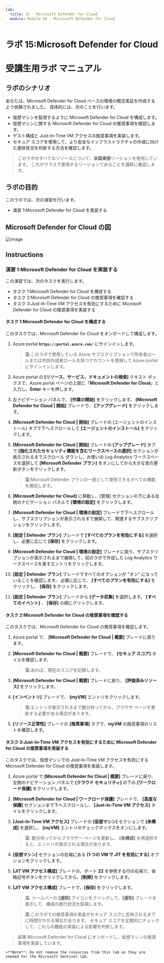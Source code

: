 ```yaml
---
lab:
  title: 15 - Microsoft Defender for Cloud
  module: Module 04 - Microsoft Defender for Cloud
---
```


# ラボ 15:Microsoft Defender for Cloud
# 受講生用ラボ マニュアル

## ラボのシナリオ

あなたは、Microsoft Defender for Cloud ベースの環境の概念実証を作成するよう依頼されました。 具体的には、次のことを行います。

- 仮想マシンを監視するように Microsoft Defender for Cloud を構成します。
- 仮想マシンに関する Microsoft Defender for Cloud の推奨事項を確認します。
- ゲスト構成と Just-In-Time VM アクセスの推奨事項を実装します。 
- セキュア スコアを使用して、より安全なインフラストラクチャの作成に向けた進捗状況を判断する方法を確認します。

> このラボのすべてのリソースについて、**米国東部**リージョンを使用しています。 これがクラスで使用するリージョンであることを講師に確認します。 

## ラボの目的

このラボでは、次の演習を行います。

- 演習 1:Microsoft Defender for Cloud を実装する

## Microsoft Defender for Cloud の図

![image](https://user-images.githubusercontent.com/91347931/157537800-94a64b6e-026c-41b2-970e-f8554ce1e0ab.png)

## Instructions

### 演習 1:Microsoft Defender for Cloud を実装する

この演習では、次のタスクを実行します。

- タスク 1:Microsoft Defender for Cloud を構成する
- タスク 2:Microsoft Defender for Cloud の推奨事項を確認する
- タスク 3:Just-In-Time VM アクセスを有効にするために Microsoft Defender for Cloud の推奨事項を実装する

#### タスク 1:Microsoft Defender for Cloud を構成する

このタスクでは、Microsoft Defender for Cloud をオンボードして構成します。

1. Azure portal **`https://portal.azure.com/`** にサインインします。

    >**注**:このラボで使用している Azure サブスクリプションで所有者ロールまたは共同作成者ロールを持つアカウントを使用して Azure portal にサインインします。

2. Azure portal の **[リソース、サービス、ドキュメントの検索]** テキスト ボックスで、Azure portal ページの上部に「**Microsoft Defender for Cloud**」と入力し、**Enter** キーを押します。

3. 左ナビゲーション パネルで、 **[作業の開始]** をクリックします。 **[Microsoft Defender for Cloud \| 開始]** ブレードで、 **[アップグレード]** をクリックします。
     
4. **[Microsoft Defender for Cloud \| 開始]** ブレードの [エージェントのインストール] タブで下へスクロールして **[エージェントのインストール]** をクリックします。 

5. **[Microsoft Defender for Cloud \| 開始]** ブレードの **[アップグレード]** タブで **[強化されたセキュリティ機能を含むワークスペースの選択]** セクションが表示されるまでスクロール ダウンし、お使いの Log Analytics ワークスペースを選択して **[Microsoft Defender プラン]** をオンにしてから大きな青の更新ボタンをクリックします。  

    >**注**:Microsoft Defender プランの一部として使用できるすべての機能を確認します。 

6. **[Microsoft Defender for Cloud]** に移動し、[管理] セクションの下にある左側のナビゲーション パネルで **[環境の設定]** をクリックします。

7. **[Microsoft Defender for Cloud \| 環境の設定]** ブレードで下へスクロールし、サブスクリプションが表示されるまで展開して、関連するサブスクリプションをクリックします。 

8. **[設定 \| Defender プラン]** ブレードで **[すべてのプランを有効にする]** を選択し、必要に応じて **[保存]** をクリックします。

9. **[Microsoft Defender for Cloud \| 環境の設定]** ブレードに戻り、サブスクリプションが表示されるまで展開して、前のラボで作成した Log Analytics ワークスペースを表すエントリをクリックします。

10. **[設定 \| Defender プラン]** ブレードですべてのオプションが "オン" になっていることを確認します。 必要に応じて、 **[すべてのプランを有効にする]** をクリックし、 **[保存]** をクリックします。

11. **[設定 \| Defender プラン]** ブレードから **[データ収集]** を選択します。 **[すべてのイベント]** 、 **[保存]** の順にクリックします。

#### タスク 2:Microsoft Defender for Cloud の推奨事項を確認する

このタスクでは、Microsoft Defender for Cloud の推奨事項を確認します。 

1. Azure portal で、 **[Microsoft Defender for Cloud \| 概要]** ブレードに戻ります。 

2. **[Microsoft Defender for Cloud \| 概要]** ブレードで、 **[セキュア スコア]** タイルを確認します。

    >**注**:あれば、現在のスコアを記録します。

3. **[Microsoft Defender for Cloud \| 概要]** ブレードに戻り、 **[評価済みリソース]** をクリックします。

4. **[インベントリ]** ブレードで、 **[myVM]** エントリをクリックします。

    >**注**:エントリが表示されるまで数分待ってから、ブラウザ ページを更新する必要がある場合があります。
    
5. **[リソース正常性]** ブレードの **[推奨事項]** タブで、**myVM** の推奨事項のリストを確認します。

#### タスク 3:Just-In-Time VM アクセスを有効にするために Microsoft Defender for Cloud の推奨事項を実装する

このタスクでは、仮想マシンでの Just-In-Time VM アクセスを有効にする Microsoft Defender for Cloud の推奨事項を実装します。 

1. Azure portal で **[Microsoft Defender for Cloud \| 概要]** ブレードに戻り、左側のナビゲーション パネルで **[クラウド セキュリティ]** の下の **[ワークロード保護]** をクリックします。

2. **[Microsoft Defender for Cloud \| ワークロード保護]** ブレードで、 **[高度な保護]** セクションまで下へスクロールし、 **[Just-In-Time VM アクセス]** タイルをクリックします。

3. **[Just-In-Time VM アクセス]** ブレードの **[仮想マシン]** セクションで **[未構成]** を選択し、 **[myVM]** エントリのチェックボックスをオンにします。

    >**注**: 数分待ってからブラウザー ページを更新し、 **[未構成]** を再選択すると、エントリが表示される場合があります。

4. **[仮想マシン]** セクションの右端にある **[1 つの VM で JIT を有効にする]** オプションをクリックします。

5. **[JIT VM アクセス構成]** ブレードの、ポート **22** を参照する行の右端で、省略記号ボタンをクリックしてから、**[削除]** をクリックします。

6. **[JIT VM アクセス構成]** ブレードで、**[保存]** をクリックします。

    >**注**: ツールバーの **[通知]** アイコンをクリックして、**[通知]** ブレードを表示して、構成の進行状況を監視します。 

    >**注**:このラボでの推奨事項の実装がセキュア スコアに反映されるまでに時間がかかる場合があります。 セキュア スコアを定期的にチェックして、これらの機能の実装による影響を判断します。 

> 結果:Microsoft Defender for Cloud にオンボードし、仮想マシンの推奨事項を実装しています。 

    >**Note**: Do not remove the resources from this lab as they are needed for the Microsoft Sentinel lab.
